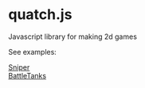 # quatch.js
Javascript library for making 2d games

See examples:

<a href="https://michaljaz.github.io/quatch-js/examples/sniper/">Sniper</a><br>
<a href="https://michaljaz.github.io/quatch-js/examples/battletanks/">BattleTanks</a>
